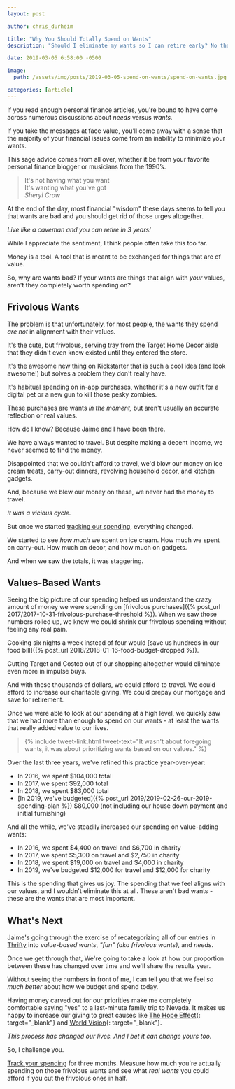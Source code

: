 ```yaml
---
layout: post

author: chris_durheim

title: "Why You Should Totally Spend on Wants"
description: "Should I eliminate my wants so I can retire early? No thanks."

date: 2019-03-05 6:58:00 -0500

image:
  path: /assets/img/posts/2019-03-05-spend-on-wants/spend-on-wants.jpg

categories: [article]
---
```


If you read enough personal finance articles, you're bound to have come across numerous discussions about _needs_ versus _wants._

If you take the messages at face value, you’ll come away with a sense that the majority of your financial issues come from an inability to minimize your wants.

This sage advice comes from all over, whether it be from your favorite personal finance blogger or musicians from the 1990’s.

> It's not having what you want  
> It's wanting what you've got  
> <cite>Sheryl Crow</cite>

At the end of the day, most financial "wisdom" these days seems to tell you that wants are bad and you should get rid of those urges altogether.

_Live like a caveman and you can retire in 3 years!_

While I appreciate the sentiment, I think people often take this too far.

Money is a tool. A tool that is meant to be exchanged for things that are of value.

So, why are wants bad? If your wants are things that align with _your_ values, aren't they completely worth spending on?

## Frivolous Wants

The problem is that unfortunately, for most people, the wants they spend _are not_ in alignment with their values.

It's the cute, but frivolous, serving tray from the Target Home Decor aisle that they didn't even know existed until they entered the store.

It's the awesome new thing on Kickstarter that is such a cool idea (and look awesome!) but solves a problem they don't really have.

It's habitual spending on in-app purchases, whether it's a new outfit for a digital pet or a new gun to kill those pesky zombies.

These purchases are wants _in the moment,_ but aren't usually an accurate reflection or real values.

How do I know? Because Jaime and I have been there.

We have always wanted to travel. But despite making a decent income, we never seemed to find the money.

Disappointed that we couldn't afford to travel, we'd blow our money on ice cream treats, carry-out dinners, revolving household decor, and kitchen gadgets.

And, because we blew our money on these, we never had the money to travel.

_It was a vicious cycle._

But once we started [tracking our spending](https://thrifty.keepthrifty.com), everything changed.

We started to see _how much_ we spent on ice cream. How much we spent on carry-out. How much on decor, and how much on gadgets.

And when we saw the totals, it was staggering.

## Values-Based Wants

Seeing the big picture of our spending helped us understand the crazy amount of money we were spending on [frivolous purchases]({% post_url 2017/2017-10-31-frivolous-purchase-threshold %}). When we saw those numbers rolled up, we knew we could shrink our frivolous spending without feeling any real pain.

Cooking six nights a week instead of four would [save us hundreds in our food bill]({% post_url 2018/2018-01-16-food-budget-dropped %}).

Cutting Target and Costco out of our shopping altogether would eliminate even more in impulse buys.

And with these thousands of dollars, we could afford to travel. We could afford to increase our charitable giving. We could prepay our mortgage and save for retirement.

Once we were able to look at our spending at a high level, we quickly saw that we had more than enough to spend on our wants - at least the wants that really added value to our lives.

> {% include tweet-link.html tweet-text="It wasn't about foregoing wants, it was about prioritizing wants based on our values." %}

Over the last three years, we've refined this practice year-over-year:
- In 2016, we spent $104,000 total
- In 2017, we spent $92,000 total
- In 2018, we spent $83,000 total
- [In 2019, we've budgeted]({% post_url 2019/2019-02-26-our-2019-spending-plan %}) $80,000 (not including our house down payment and initial furnishing)

And all the while, we've steadily increased our spending on value-adding wants:
- In 2016, we spent $4,400 on travel and $6,700 in charity
- In 2017, we spent $5,300 on travel and $2,750 in charity
- In 2018, we spent $19,000 on travel and $4,000 in charity
- In 2019, we've budgeted $12,000 for travel and $12,000 for charity

This is the spending that gives us joy. The spending that we feel aligns with our values, and I wouldn't eliminate this at all. These aren't bad wants - these are the wants that are most important.

## What's Next

Jaime's going through the exercise of recategorizing all of our entries in [Thrifty](https://thrifty.keepthrifty.com) into _value-based wants_, _"fun" (aka frivolous wants)_, and _needs_.

Once we get through that, We're going to take a look at how our proportion between these has changed over time and we'll share the results year.

Without seeing the numbers in front of me, I can tell you that we feel _so much better_ about how we budget and spend today.

Having money carved out for our priorities make me completely comfortable saying "yes" to a last-minute family trip to Nevada. It makes us happy to increase our giving to great causes like [The Hope Effect](http://www.hopeeffect.com/){: target="_blank"} and [World Vision](https://www.worldvision.org/){: target="_blank"}.

_This process has changed our lives. And I bet it can change yours too._

So, I challenge you.

[Track your spending](https://thrifty.keepthrifty.com) for three months. Measure how much you're actually spending on those frivolous wants and see what _real wants_ you could afford if you cut the frivolous ones in half.
